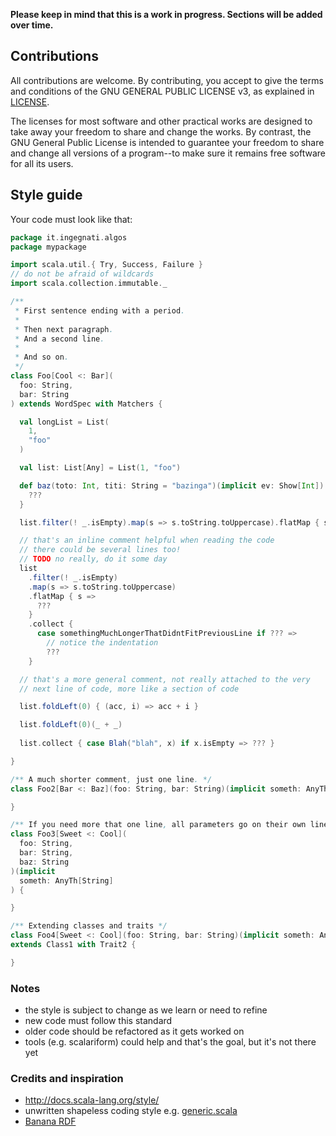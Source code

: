 **Please keep in mind that this is a work in progress. Sections will be added over time.**

## Contributions

All contributions are welcome. By contributing, you accept to give the
terms and conditions of the GNU GENERAL PUBLIC LICENSE v3, as explained
in [LICENSE](LICENSE). 

The licenses for most software and other practical works are designed
to take away your freedom to share and change the works.  By contrast,
the GNU General Public License is intended to guarantee your freedom to
share and change all versions of a program--to make sure it remains free
software for all its users.

## Style guide

Your code must look like that:

```scala
package it.ingegnati.algos
package mypackage

import scala.util.{ Try, Success, Failure }
// do not be afraid of wildcards
import scala.collection.immutable._

/**
 * First sentence ending with a period.
 *
 * Then next paragraph.
 * And a second line.
 *
 * And so on.
 */
class Foo[Cool <: Bar](
  foo: String,
  bar: String
) extends WordSpec with Matchers {

  val longList = List(
    1,
    "foo"
  )

  val list: List[Any] = List(1, "foo")

  def baz(toto: Int, titi: String = "bazinga")(implicit ev: Show[Int]): Unit = {
    ???
  }

  list.filter(! _.isEmpty).map(s => s.toString.toUppercase).flatMap { s => ??? }

  // that's an inline comment helpful when reading the code
  // there could be several lines too!
  // TODO no really, do it some day
  list
    .filter(! _.isEmpty)
    .map(s => s.toString.toUppercase)
    .flatMap { s =>
      ???
    }
    .collect {
      case somethingMuchLongerThatDidntFitPreviousLine if ??? =>
        // notice the indentation
        ???
    }

  // that's a more general comment, not really attached to the very
  // next line of code, more like a section of code

  list.foldLeft(0) { (acc, i) => acc + i }

  list.foldLeft(0)(_ + _)
  
  list.collect { case Blah("blah", x) if x.isEmpty => ??? }

}

/** A much shorter comment, just one line. */
class Foo2[Bar <: Baz](foo: String, bar: String)(implicit someth: AnyTh[Int]) {

}

/** If you need more that one line, all parameters go on their own line. */
class Foo3[Sweet <: Cool](
  foo: String,
  bar: String,
  baz: String
)(implicit
  someth: AnyTh[String]
) {

}

/** Extending classes and traits */
class Foo4[Sweet <: Cool](foo: String, bar: String)(implicit someth: Anyth[MyClass])
extends Class1 with Trait2 {

}
```

### Notes

* the style is subject to change as we learn or need to refine
* new code must follow this standard
* older code should be refactored as it gets worked on
* tools (e.g. scalariform) could help and that's the goal, but it's not there yet

### Credits and inspiration

* http://docs.scala-lang.org/style/
* unwritten shapeless coding style e.g. [generic.scala](https://github.com/milessabin/shapeless/blob/master/core/src/main/scala/shapeless/generic.scala)
* [Banana RDF](https://github.com/banana-rdf/banana-rdf/)
